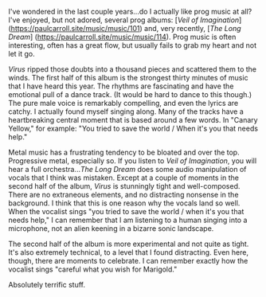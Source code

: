 I've wondered in the last couple years...do I actually like prog music at all?
I've enjoyed, but not adored, several prog albums: [*Veil of Imagination*]
(https://paulcarroll.site/music/music/101) and, very recently, [*The Long Dream*]
(https://paulcarroll.site/music/music/114). Prog music is often interesting,
often has a great flow, but usually fails to grab my heart and not let it go.

*Virus* ripped those doubts into a thousand pieces and scattered them to the winds.
The first half of this album is the strongest thirty minutes of music that I have
heard this year. The rhythms are fascinating and have the emotional pull of a
dance track. (It would be hard to dance to this though.) The pure male voice is
remarkably compelling, and even the lyrics are catchy. I actually found myself
singing along. Many of the tracks have a heartbreaking central moment that is based
around a few words. In "Canary Yellow," for example: "You tried to save the world /
When it's you that needs help."

Metal music has a frustrating tendency to be bloated and over the top. Progressive
metal, especially so. If you listen to *Veil of Imagination*, you will hear a full
orchestra...*The Long Dream* does some audio manipulation of vocals that I think
was mistaken. Except at a couple of moments in the second half of the album, *Virus*
is stunningly tight and well-composed. There are no extraneous elements, and no
distracting nonsense in the background. I think that this is one reason why the
vocals land so well. When the vocalist sings "you tried to save the world / when
it's you that needs help," I can remember that I am listening to a human singing into a
microphone, not an alien keening in a bizarre sonic landscape.

The second half of the album is more experimental and not quite as tight. It's also
extremely technical, to a level that I found distracting. Even
here, though, there are moments to celebrate. I can remember exactly how the vocalist
sings "careful what you wish for Marigold."

Absolutely terrific stuff.
